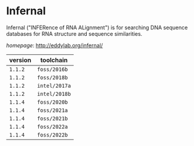 # Infernal

Infernal ("INFERence of RNA ALignment") is for searching DNA sequence databases  for RNA structure and sequence similarities.

*homepage*: <http://eddylab.org/infernal/>

version | toolchain
--------|----------
``1.1.2`` | ``foss/2016b``
``1.1.2`` | ``foss/2018b``
``1.1.2`` | ``intel/2017a``
``1.1.2`` | ``intel/2018b``
``1.1.4`` | ``foss/2020b``
``1.1.4`` | ``foss/2021a``
``1.1.4`` | ``foss/2021b``
``1.1.4`` | ``foss/2022a``
``1.1.4`` | ``foss/2022b``
